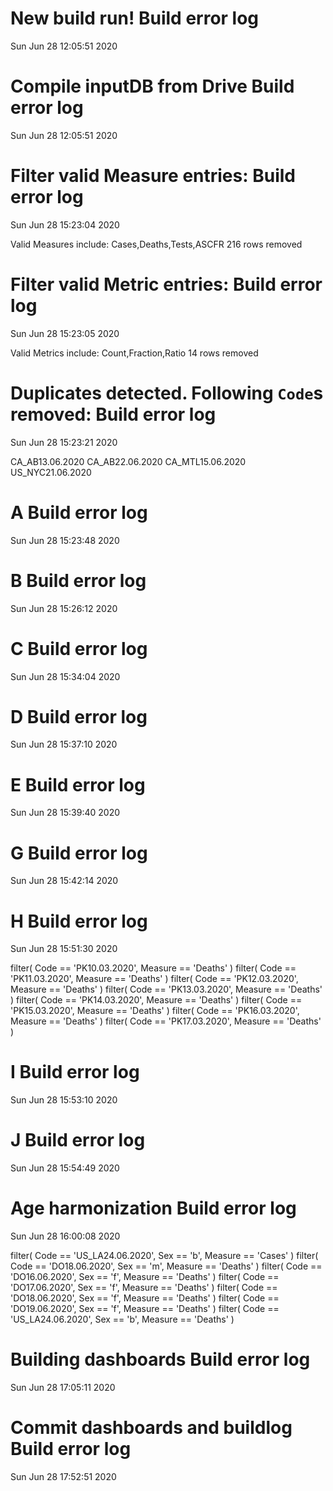 
# New build run! Build error log
 Sun Jun 28 12:05:51 2020 


# Compile inputDB from Drive Build error log
 Sun Jun 28 12:05:51 2020 


# Filter valid Measure entries: Build error log
 Sun Jun 28 15:23:04 2020 

Valid Measures include: Cases,Deaths,Tests,ASCFR
 216 rows removed
# Filter valid Metric entries: Build error log
 Sun Jun 28 15:23:05 2020 

Valid Metrics include: Count,Fraction,Ratio
 14 rows removed
# Duplicates detected. Following `Code`s removed: Build error log
 Sun Jun 28 15:23:21 2020 

CA_AB13.06.2020
CA_AB22.06.2020
CA_MTL15.06.2020
US_NYC21.06.2020
# A Build error log
 Sun Jun 28 15:23:48 2020 


# B Build error log
 Sun Jun 28 15:26:12 2020 


# C Build error log
 Sun Jun 28 15:34:04 2020 


# D Build error log
 Sun Jun 28 15:37:10 2020 


# E Build error log
 Sun Jun 28 15:39:40 2020 


# G Build error log
 Sun Jun 28 15:42:14 2020 


# H Build error log
 Sun Jun 28 15:51:30 2020 

filter( Code == 'PK10.03.2020', Measure == 'Deaths' )
filter( Code == 'PK11.03.2020', Measure == 'Deaths' )
filter( Code == 'PK12.03.2020', Measure == 'Deaths' )
filter( Code == 'PK13.03.2020', Measure == 'Deaths' )
filter( Code == 'PK14.03.2020', Measure == 'Deaths' )
filter( Code == 'PK15.03.2020', Measure == 'Deaths' )
filter( Code == 'PK16.03.2020', Measure == 'Deaths' )
filter( Code == 'PK17.03.2020', Measure == 'Deaths' )

# I Build error log
 Sun Jun 28 15:53:10 2020 


# J Build error log
 Sun Jun 28 15:54:49 2020 


# Age harmonization Build error log
 Sun Jun 28 16:00:08 2020 

filter( Code == 'US_LA24.06.2020', Sex == 'b', Measure == 'Cases' )
filter( Code == 'DO18.06.2020', Sex == 'm', Measure == 'Deaths' )
filter( Code == 'DO16.06.2020', Sex == 'f', Measure == 'Deaths' )
filter( Code == 'DO17.06.2020', Sex == 'f', Measure == 'Deaths' )
filter( Code == 'DO18.06.2020', Sex == 'f', Measure == 'Deaths' )
filter( Code == 'DO19.06.2020', Sex == 'f', Measure == 'Deaths' )
filter( Code == 'US_LA24.06.2020', Sex == 'b', Measure == 'Deaths' )

# Building dashboards Build error log
 Sun Jun 28 17:05:11 2020 


# Commit dashboards and buildlog Build error log
 Sun Jun 28 17:52:51 2020 

